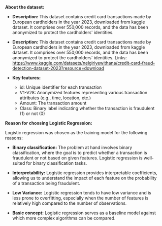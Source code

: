**About the dataset:** 

- __Description:__ This dataset contains credit card transactions made by European cardholders in the year 2023, downloaded from kaggle dataset. It comprises over 550,000 records, and the data has been anonymized to protect the cardholders' identities. 
- __Description:__ This dataset contains credit card transactions made by European cardholders in the year 2023, downloaded from kaggle dataset. It comprises over 550,000 records, and the data has been anonymized to protect the cardholders' identities.
Links: https://www.kaggle.com/datasets/nelgiriyewithana/credit-card-fraud-detection-dataset-2023?resource=download

- __Key features:__

  - id: Unique identifier for each transaction
  - V1-V28: Anonymized features representing various transaction attributes (e.g., time, location, etc.)
  - Amount: The transaction amount
  - Class: Binary label indicating whether the transaction is fraudulent (1) or not (0)
    
**Reason for choosing Logistic Regression:**

Logistic regression was chosen as the training model for the following reasons:

- **Binary classification:** The problem at hand involves binary classification, where the goal is to predict whether a transaction is fraudulent or not based on given features. Logistic regression is well-suited for binary classification tasks.

- **Interpretability:** Logistic regression provides interpretable coefficients, allowing us to understand the impact of each feature on the probability of a transaction being fraudulent. 

- **Low Variance:** Logistic regression tends to have low variance and is less prone to overfitting, especially when the number of features is relatively high compared to the number of observations. 

- **Basic concept:** Logistic regression serves as a baseline model against which more complex algorithms can be compared. 
